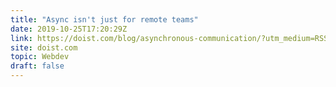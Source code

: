```yaml
---
title: "Async isn't just for remote teams"
date: 2019-10-25T17:20:29Z
link: https://doist.com/blog/asynchronous-communication/?utm_medium=RSS&utm_source=hune
site: doist.com
topic: Webdev
draft: false
---
```

